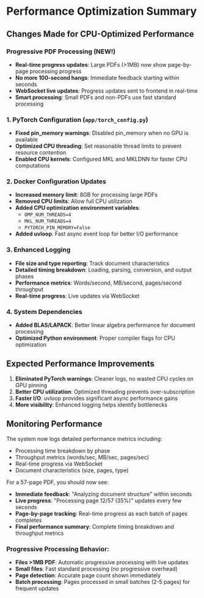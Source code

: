 # Performance Optimization Summary

## Changes Made for CPU-Optimized Performance

### Progressive PDF Processing (NEW!)
- **Real-time progress updates**: Large PDFs (>1MB) now show page-by-page processing progress
- **No more 100-second hangs**: Immediate feedback starting within seconds
- **WebSocket live updates**: Progress updates sent to frontend in real-time
- **Smart processing**: Small PDFs and non-PDFs use fast standard processing

### 1. PyTorch Configuration (`app/torch_config.py`)
- **Fixed pin_memory warnings**: Disabled pin_memory when no GPU is available
- **Optimized CPU threading**: Set reasonable thread limits to prevent resource contention
- **Enabled CPU kernels**: Configured MKL and MKLDNN for faster CPU computations

### 2. Docker Configuration Updates
- **Increased memory limit**: 8GB for processing large PDFs
- **Removed CPU limits**: Allow full CPU utilization
- **Added CPU optimization environment variables**:
  - `OMP_NUM_THREADS=4`
  - `MKL_NUM_THREADS=4` 
  - `PYTORCH_PIN_MEMORY=False`
- **Added uvloop**: Fast async event loop for better I/O performance

### 3. Enhanced Logging
- **File size and type reporting**: Track document characteristics
- **Detailed timing breakdown**: Loading, parsing, conversion, and output phases
- **Performance metrics**: Words/second, MB/second, pages/second throughput
- **Real-time progress**: Live updates via WebSocket

### 4. System Dependencies
- **Added BLAS/LAPACK**: Better linear algebra performance for document processing
- **Optimized Python environment**: Proper compiler flags for CPU optimization

## Expected Performance Improvements

1. **Eliminated PyTorch warnings**: Cleaner logs, no wasted CPU cycles on GPU pinning
2. **Better CPU utilization**: Optimized threading prevents over-subscription
3. **Faster I/O**: uvloop provides significant async performance gains
4. **More visibility**: Enhanced logging helps identify bottlenecks

## Monitoring Performance

The system now logs detailed performance metrics including:
- Processing time breakdown by phase
- Throughput metrics (words/sec, MB/sec, pages/sec)
- Real-time progress via WebSocket
- Document characteristics (size, pages, type)

For a 57-page PDF, you should now see:
- **Immediate feedback**: "Analyzing document structure" within seconds
- **Live progress**: "Processing page 12/57 (35%)" updates every few seconds
- **Page-by-page tracking**: Real-time progress as each batch of pages completes
- **Final performance summary**: Complete timing breakdown and throughput metrics

### Progressive Processing Behavior:
- **Files >1MB PDF**: Automatic progressive processing with live updates
- **Small files**: Fast standard processing (no progressive overhead)
- **Page detection**: Accurate page count shown immediately
- **Batch processing**: Pages processed in small batches (2-5 pages) for frequent updates